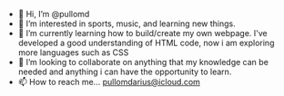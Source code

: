- 👋 Hi, I’m @pullomd
- 👀 I’m interested in sports, music, and learning new things.
- 🌱 I’m currently learning how to build/create my own webpage. I've developed a good understanding of HTML code, now i am exploring more languages such as CSS
- 💞️ I’m looking to collaborate on anything that my knowledge can be needed and anything i can have the opportunity to learn.
- 📫 How to reach me... pullomdarius@icloud.com

<!---
pullomd/pullomd is a ✨ special ✨ repository because its `README.md` (this file) appears on your GitHub profile.
You can click the Preview link to take a look at your changes.
--->
